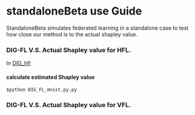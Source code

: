 
#                     **standaloneBeta use Guide**

StandaloneBeta simulates federated learning in a standalone case to test how close our method is to the actual shapley value.


### DIG-FL V.S. Actual Shapley value for HFL.

In [DIG_hfl](https://github.com/qmkakaxi/DIG_FL/tree/master/standaloneBeta/DIGFL_hfl)
#### calculate estimated Shapley value

 ```shell
 $python DIG_FL_mnist.py.py
 ```
### DIG-FL V.S. Actual Shapley value for VFL.
